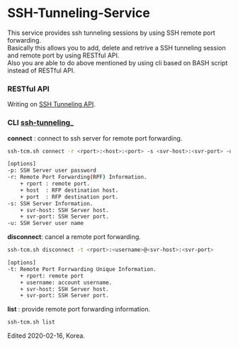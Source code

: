 # SSH-Tunneling-Service
This service provides ssh tunneling sessions by using SSH remote port forwarding.\
Basically this allows you to add, delete and retrive a SSH tunneling session and remote port by using RESTful API.\
Also you are able to do above mentioned by using cli based on BASH script instead of RESTful API.

### RESTful API
Writing on [SSH Tunneling API](https://documenter.getpostman.com/view/474408/SzKPWhMh?version=latest).

### CLI [ssh-tunneling](https://github.com/parkjunhong/SSH-Tunneling-Service/blob/master/shell/ssh-tunneling)_

__connect__   : connect to ssh server for remote port forwarding.
```bash
ssh-tcm.sh connect -r <rport>:<host>:<port> -s <svr-host>:<svr-port> -u <username> -p <userpwd> -v

[options]
-p: SSH Server user password
-r: Remote Port Forwarding(RPF) Information.
    + rport : remote port.
    + host  : RFP destination host.
    + port  : RFP destination port.
-s: SSH Server Information.
    + svr-host: SSH Server host.
    + svr-port: SSH Server port.
-u: SSH Server user name
```

__disconnect__: cancel a remote port forwarding.
```bash
ssh-tcm.sh disconnect -t <rport>:<username>@<svr-host>:<svr-port>

[options]
-t: Remote Port Forrwarding Unique Information.
    + rport: remote port
    + username: account username.
    + svr-host: SSH Server host.
    + svr-port: SSH Server port.
```

__list__      : provide remote port forwarding information.
```bash
ssh-tcm.sh list
```
Edited 2020-02-16, Korea.

